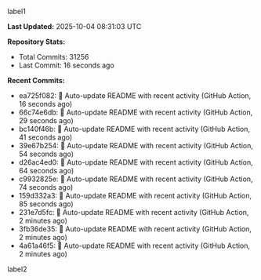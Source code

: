 
label1 
<!-- ACTIVITY_START -->
**Last Updated:** 2025-10-04 08:31:03 UTC

**Repository Stats:**
- Total Commits: 31256
- Last Commit: 16 seconds ago

**Recent Commits:**
- ea725f082: 🤖 Auto-update README with recent activity (GitHub Action, 16 seconds ago)
- 66c74e6db: 🤖 Auto-update README with recent activity (GitHub Action, 29 seconds ago)
- bc140f46b: 🤖 Auto-update README with recent activity (GitHub Action, 41 seconds ago)
- 39e67b254: 🤖 Auto-update README with recent activity (GitHub Action, 54 seconds ago)
- d26ac4ed0: 🤖 Auto-update README with recent activity (GitHub Action, 64 seconds ago)
- c9932825e: 🤖 Auto-update README with recent activity (GitHub Action, 74 seconds ago)
- 159d332a3: 🤖 Auto-update README with recent activity (GitHub Action, 85 seconds ago)
- 231e7d5fc: 🤖 Auto-update README with recent activity (GitHub Action, 2 minutes ago)
- 3fb36de35: 🤖 Auto-update README with recent activity (GitHub Action, 2 minutes ago)
- 4a61a46f5: 🤖 Auto-update README with recent activity (GitHub Action, 2 minutes ago)
<!-- ACTIVITY_END -->

label2
